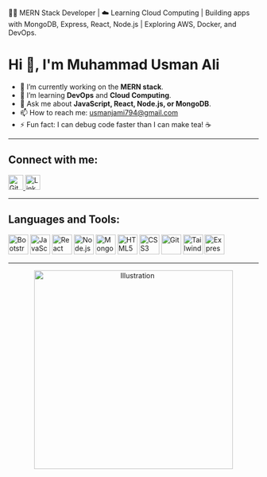 👨‍💻 MERN Stack Developer | ☁️ Learning Cloud Computing | Building apps with MongoDB, Express, React, Node.js | Exploring AWS, Docker, and DevOps.

# Hi 👋, I'm Muhammad Usman Ali

- 🔭 I’m currently working on the **MERN stack**.  
- 🌱 I’m learning **DevOps** and **Cloud Computing**.  
- 💬 Ask me about **JavaScript, React, Node.js, or MongoDB**.  
- 📫 How to reach me: [usmanjami794@gmail.com](mailto:usmanjami794@gmail.com)  
- ⚡ Fun fact: I can debug code faster than I can make tea! ☕

---

## Connect with me:

<p>
  <a href="https://github.com/usman0794" target="_blank">
    <img src="https://img.icons8.com/ios-filled/50/000000/github.png" alt="GitHub" width="30px"/>
  </a>
  <a href="https://www.linkedin.com/in/m-usman-ali-2a1922247" target="_blank">
    <img src="https://img.icons8.com/ios-filled/50/0077B5/linkedin.png" alt="LinkedIn" width="30px"/>
  </a>
</p>

---

## Languages and Tools:

<p align="left">
  <img src="https://img.icons8.com/color/48/bootstrap.png" alt="Bootstrap" width="40" height="40"/>
  <img src="https://img.icons8.com/color/48/javascript.png" alt="JavaScript" width="40" height="40"/>
  <img src="https://img.icons8.com/color/48/react-native.png" alt="React" width="40" height="40"/>
  <img src="https://img.icons8.com/color/48/nodejs.png" alt="Node.js" width="40" height="40"/>
  <img src="https://img.icons8.com/color/48/mongodb.png" alt="MongoDB" width="40" height="40"/>
  <img src="https://img.icons8.com/color/48/html-5.png" alt="HTML5" width="40" height="40"/>
  <img src="https://img.icons8.com/color/48/css3.png" alt="CSS3" width="40" height="40"/>
  <img src="https://img.icons8.com/color/48/git.png" alt="Git" width="40" height="40"/>
  <img src="https://cdn.jsdelivr.net/gh/devicons/devicon/icons/tailwindcss/tailwindcss-original.svg" alt="Tailwind CSS" width="40" height="40"/>
  <img src="https://raw.githubusercontent.com/bestofjs/bestofjs-webui/master/public/logos/express.svg" alt="Express" width="40" height="40"/>
</p>

---

<p align="center">
  <img src="https://raw.githubusercontent.com/usman0794/your-repo/main/illustration.png" alt="Illustration" width="400"/>
</p>
